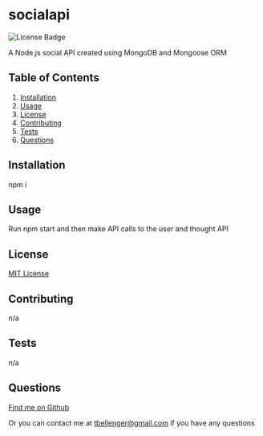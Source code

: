 # socialapi
![License Badge](https://img.shields.io/badge/license-MIT-green)

A Node.js social API created using MongoDB and Mongoose ORM

## Table of Contents
1. [Installation](#installation)
1. [Usage](#usage)
1. [License](#license)
1. [Contributing](#contributing)
1. [Tests](#tests)
1. [Questions](#questions)


## Installation
npm i

## Usage
Run npm start and then make API calls to the user and thought API


## License
[MIT License](https://mit-license.org/)
  

## Contributing
n/a

## Tests
n/a

## Questions
[Find me on Github](https://github.com/tbellenger)

Or you can contact me at tbellenger@gmail.com if you have any questions

